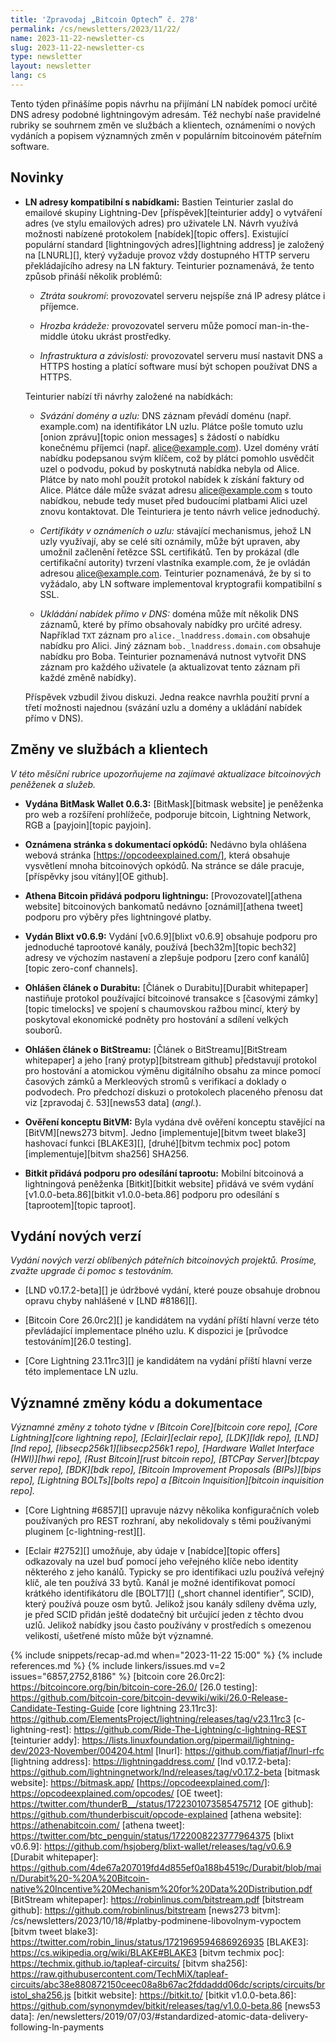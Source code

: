 ```yaml
---
title: 'Zpravodaj „Bitcoin Optech” č. 278'
permalink: /cs/newsletters/2023/11/22/
name: 2023-11-22-newsletter-cs
slug: 2023-11-22-newsletter-cs
type: newsletter
layout: newsletter
lang: cs
---
```

Tento týden přinášíme popis návrhu na přijímání LN nabídek pomocí
určité DNS adresy podobné lightningovým adresám. Též nechybí naše pravidelné
rubriky se souhrnem změn ve službách a klientech, oznámeními o nových
vydáních a popisem významných změn v populárním bitcoinovém páteřním
software.

## Novinky

- **LN adresy kompatibilní s nabídkami:** Bastien Teinturier zaslal do
  emailové skupiny Lightning-Dev [příspěvek][teinturier addy] o vytváření
  adres (ve stylu emailových adres) pro uživatele LN. Návrh využívá
  možnosti nabízené protokolem [nabídek][topic offers]. Existující
  populární standard [lightningových adres][lightning address] je založený na [LNURL][],
  který vyžaduje provoz vždy dostupného HTTP serveru překládajícího
  adresy na LN faktury. Teinturier poznamenává, že tento způsob přináší
  několik problémů:

    - _Ztráta soukromí_: provozovatel serveru nejspíše zná IP
      adresy plátce i příjemce.

    - _Hrozba krádeže:_ provozovatel serveru může pomocí man-in-the-middle
      útoku ukrást prostředky.

    - _Infrastruktura a závislosti:_ provozovatel serveru musí nastavit
      DNS a HTTPS hosting a platící software musí být schopen používat
      DNS a HTTPS.

  Teinturier nabízí tři návrhy založené na nabídkách:

    - _Svázání domény a uzlu:_ DNS záznam převádí doménu (např. example.com)
      na identifikátor LN uzlu. Plátce pošle tomuto uzlu [onion zprávu][topic
      onion messages] s žádostí o nabídku konečnému příjemci (např.
      alice@example.com). Uzel domény vrátí nabídku podepsanou svým klíčem,
      což by plátci pomohlo usvědčit uzel o podvodu, pokud by poskytnutá
      nabídka nebyla od Alice. Plátce by nato mohl použít protokol nabídek
      k získání faktury od Alice. Plátce dále může svázat adresu alice@example.com
      s touto nabídkou, nebude tedy muset před budoucími platbami Alici uzel
      znovu kontaktovat. Dle Teinturiera je tento návrh velice jednoduchý.

    - _Certifikáty v oznámeních o uzlu:_ stávající mechanismus, jehož LN uzly
      využívají, aby se celé síti oznámily, může být upraven, aby umožnil
      začlenění řetězce SSL certifikátů. Ten by prokázal (dle certifikační
      autority) tvrzení vlastníka example.com, že je ovládán adresou
      alice@example.com. Teinturier poznamenává, že by si to vyžádalo, aby
      LN software implementoval kryptografii kompatibilní s SSL.

    - _Ukládání nabídek přímo v DNS:_ doména může mít několik DNS záznamů,
      které by přímo obsahovaly nabídky pro určité adresy. Například `TXT`
      záznam pro `alice._lnaddress.domain.com` obsahuje nabídku pro Alici.
      Jiný záznam `bob._lnaddress.domain.com` obsahuje nabídku pro Boba.
      Teinturier poznamenává nutnost vytvořit DNS záznam pro každého
      uživatele (a aktualizovat tento záznam při každé změně nabídky).

  Příspěvek vzbudil živou diskuzi. Jedna reakce navrhla použití
  první a třetí možnosti najednou (svázání uzlu a domény a ukládání nabídek
  přímo v DNS).

## Změny ve službách a klientech

*V této měsíční rubrice upozorňujeme na zajímavé aktualizace bitcoinových
peněženek a služeb.*

- **Vydána BitMask Wallet 0.6.3:**
  [BitMask][bitmask website] je peněženka pro web a rozšíření prohlížeče, podporuje
  bitcoin, Lightning Network, RGB a [payjoin][topic payjoin].

- **Oznámena stránka s dokumentací opkódů:**
  Nedávno byla ohlášena webová stránka [https://opcodeexplained.com/], která obsahuje
  vysvětlení mnoha bitcoinových opkódů. Na stránce se dále pracuje, [příspěvky jsou
  vítány][OE github].

- **Athena Bitcoin přidává podporu lightningu:**
  [Provozovatel][athena website] bitcoinových bankomatů nedávno [oznámil][athena tweet]
  podporu pro výběry přes lightningové platby.

- **Vydán Blixt v0.6.9:**
  Vydání [v0.6.9][blixt v0.6.9] obsahuje podporu pro jednoduché taprootové kanály,
  používá [bech32m][topic bech32] adresy ve výchozím nastavení a zlepšuje podporu
  [zero conf kanálů][topic zero-conf channels].

- **Ohlášen článek o Durabitu:**
  [Článek o Durabitu][Durabit whitepaper] nastiňuje protokol používající bitcoinové
  transakce s [časovými zámky][topic timelocks] ve spojení s chaumovskou ražbou mincí,
  který by poskytoval ekonomické podněty pro hostování a sdílení velkých souborů.

- **Ohlášen článek o BitStreamu:**
  [Článek o BitStreamu][BitStream whitepaper] a jeho [raný protyp][bitstream github] představují protokol
  pro hostování a atomickou výměnu digitálního obsahu za mince pomocí časových zámků
  a Merkleových stromů s verifikací a doklady o podvodech. Pro předchozí diskuzi
  o protokolech placeného přenosu dat viz [zpravodaj č. 53][news53 data] (_angl._).

- **Ověření konceptu BitVM:**
  Byla vydána dvě ověření konceptu stavějící na [BitVM][news273 bitvm]. Jedno
  [implementuje][bitvm tweet blake3] hashovací funkci [BLAKE3][], [druhé][bitvm
  techmix poc] potom [implementuje][bitvm sha256] SHA256.

- **Bitkit přidává podporu pro odesílání taprootu:**
  Mobilní bitcoinová a lightningová peněženka [Bitkit][bitkit website] přidává ve
  svém vydání [v1.0.0-beta.86][bitkit v1.0.0-beta.86] podporu pro odesílání
  s [taprootem][topic taproot].

## Vydání nových verzí

*Vydání nových verzí oblíbených páteřních bitcoinových projektů. Prosíme,
zvažte upgrade či pomoc s testováním.*

- [LND v0.17.2-beta][] je údržbové vydání, které pouze obsahuje drobnou opravu chyby
  nahlášené v [LND #8186][].

- [Bitcoin Core 26.0rc2][] je kandidátem na vydání příští hlavní verze této
  převládající implementace plného uzlu. K dispozici je [průvodce testováním][26.0
  testing].

- [Core Lightning 23.11rc3][] je kandidátem na vydání příští hlavní verze této
  implementace LN uzlu.

## Významné změny kódu a dokumentace

*Významné změny z tohoto týdne v [Bitcoin Core][bitcoin core repo], [Core
Lightning][core lightning repo], [Eclair][eclair repo], [LDK][ldk repo],
[LND][lnd repo], [libsecp256k1][libsecp256k1 repo], [Hardware Wallet
Interface (HWI)][hwi repo], [Rust Bitcoin][rust bitcoin repo], [BTCPay
Server][btcpay server repo], [BDK][bdk repo], [Bitcoin Improvement
Proposals (BIPs)][bips repo], [Lightning BOLTs][bolts repo] a
[Bitcoin Inquisition][bitcoin inquisition repo].*

- [Core Lightning #6857][] upravuje názvy několika konfiguračních voleb
  používaných pro REST rozhraní, aby nekolidovaly s těmi používanými
  pluginem [c-lightning-rest][].

- [Eclair #2752][] umožňuje, aby údaje v [nabídce][topic offers] odkazovaly
  na uzel buď pomocí jeho veřejného klíče nebo identity některého z jeho
  kanálů. Typicky se pro identifikaci uzlu používá veřejný klíč, ale ten
  používá 33 bytů. Kanál je možné identifikovat pomocí krátkého identifikátoru
  dle [BOLT7][] („short channel identifier”, SCID), který používá pouze osm bytů.
  Jelikož jsou kanály sdíleny dvěma uzly, je před SCID přidán ještě dodatečný bit
  určující jeden z těchto dvou uzlů. Jelikož nabídky jsou často používány
  v prostředích s omezenou velikostí, ušetřené místo může být významné.

{% include snippets/recap-ad.md when="2023-11-22 15:00" %}
{% include references.md %}
{% include linkers/issues.md v=2 issues="6857,2752,8186" %}
[bitcoin core 26.0rc2]: https://bitcoincore.org/bin/bitcoin-core-26.0/
[26.0 testing]: https://github.com/bitcoin-core/bitcoin-devwiki/wiki/26.0-Release-Candidate-Testing-Guide
[core lightning 23.11rc3]: https://github.com/ElementsProject/lightning/releases/tag/v23.11rc3
[c-lightning-rest]: https://github.com/Ride-The-Lightning/c-lightning-REST
[teinturier addy]: https://lists.linuxfoundation.org/pipermail/lightning-dev/2023-November/004204.html
[lnurl]: https://github.com/fiatjaf/lnurl-rfc
[lightning address]: https://lightningaddress.com/
[lnd v0.17.2-beta]: https://github.com/lightningnetwork/lnd/releases/tag/v0.17.2-beta
[bitmask website]: https://bitmask.app/
[https://opcodeexplained.com/]: https://opcodeexplained.com/opcodes/
[OE tweet]: https://twitter.com/thunderB__/status/1722301073585475712
[OE github]: https://github.com/thunderbiscuit/opcode-explained
[athena website]: https://athenabitcoin.com/
[athena tweet]: https://twitter.com/btc_penguin/status/1722008223777964375
[blixt v0.6.9]: https://github.com/hsjoberg/blixt-wallet/releases/tag/v0.6.9
[Durabit whitepaper]: https://github.com/4de67a207019fd4d855ef0a188b4519c/Durabit/blob/main/Durabit%20-%20A%20Bitcoin-native%20Incentive%20Mechanism%20for%20Data%20Distribution.pdf
[BitStream whitepaper]: https://robinlinus.com/bitstream.pdf
[bitstream github]: https://github.com/robinlinus/bitstream
[news273 bitvm]: /cs/newsletters/2023/10/18/#platby-podminene-libovolnym-vypoctem
[bitvm tweet blake3]: https://twitter.com/robin_linus/status/1721969594686926935
[BLAKE3]: https://cs.wikipedia.org/wiki/BLAKE#BLAKE3
[bitvm techmix poc]: https://techmix.github.io/tapleaf-circuits/
[bitvm sha256]: https://raw.githubusercontent.com/TechMiX/tapleaf-circuits/abc38e880872150ceec08a8b67ac2fddaddd06dc/scripts/circuits/bristol_sha256.js
[bitkit website]: https://bitkit.to/
[bitkit v1.0.0-beta.86]: https://github.com/synonymdev/bitkit/releases/tag/v1.0.0-beta.86
[news53 data]: /en/newsletters/2019/07/03/#standardized-atomic-data-delivery-following-ln-payments
